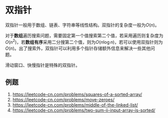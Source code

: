 # 双指针
双指针一般用于数组、链表、字符串等线性结构。双指针的复杂度一般为$O(n)$。

对于**数组**遍历搜索问题，需要固定第一个值搜索第二个值，若采用遍历则复杂度为$O(n^2)$，若**数组有序**采用二分搜第二个值，则为$O(n\log{n})$，若可以使用双指针则为$O(n)$。出了搜索外，双指针可以利用多个指针存储额外信息来解决一些其他问题。

滑动窗口、快慢指针是特殊的双指针。


## 例题
1. https://leetcode-cn.com/problems/squares-of-a-sorted-array/
2. https://leetcode-cn.com/problems/move-zeroes/
3. https://leetcode-cn.com/problems/middle-of-the-linked-list/
4. https://leetcode-cn.com/problems/two-sum-ii-input-array-is-sorted/